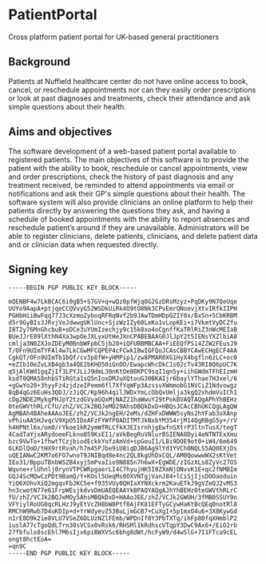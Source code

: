 # PatientPortal
Cross platform patient portal for UK-based general practitioners

## Background
Patients at Nuffield healthcare center do not have online access to book, cancel, or reschedule appointments nor can they easily order prescriptions or look at past diagnoses and treatments, check their attendance and ask simple questions about their health.

## Aims and objectives
The software development of a web-based patient portal available to registered patients. The main objectives of this software is to provide the patient with the ability to book, reschedule or cancel appointments, view and order prescriptions, check the history of past diagnosis and any treatment received, be reminded to attend appointments via email or notifications and ask their GP's simple questions about their health. The software system will also provide clinicians an online platform to help their patients directly by answering the questions they ask, and having a schedule of booked appointments with the ability to report absences and reschedule patient’s around if they are unavailable. Administrators will be able to register clinicians, delete patients, clinicians, and delete patient data and or clinician data when requested directly.

## Signing key
```
-----BEGIN PGP PUBLIC KEY BLOCK-----

mQENBF4w7LkBCAC6i0gB5+S7GV+q+wQz0pfWjqOG2GzDRsMzyz+PqDKy9N7QeUqe
UUYo9AapA+ptjqeCCQVvyG52WSDkUiRk4O9tO8Nk3CPvEmrQNoevjXtvIRfkIIPH
PGHbHiiBwFqq77J3cXzmoZyboqRFRqNvf2b9JAwTDmHDpQZIY0x/Bx5n+5CbKRBM
d5r9GyBIs3JRvjVeJdwwgUKlUnc+SjzWzIZy60LeKo1vLopKEi+i7VkmtVyDCZfu
I8T2y76MnGhcbuB+oDCe3uYUmIzechjy9c15k8xo4oCgnffKaTRlRiZ3nWcMEIaB
BUeJJrE89lXthN4Xa3wpOeJXLyxUtHeJXnCPABEBAAG0JlJpY2t5IENsYXZlbiA8
cmlja3N0ZXJoZDEyM0BnbWFpbC5jb20+iQFUBBMBCAA+FiEEQfPS14ZZW2FEusJ9
T/OFn9UImTYFAl4w7LkCGwMFCQPEP4cFCwkIBwIGFQoJCAsCBBYCAwECHgECF4AA
CgkQT/OFn9UImTb1bQf/cv3p8fW+yHMPip1/zw8PMAR0XG1HyX4bgfln6zLC+oc0
+eZIb10eZvLXB4gb3a4QE2bKHO50iGnOO/EwapcWhcDkC1s02cTv43RI8Q6pUC7K
q5jAlKWd1gqZjIf3LPYJLiJ9dmL30nKtOeB0KPC9sqI1qn5y+iihGWdmTFhEIzmH
ksdT0QMAS8nhbSTiRGta1sQ5nIoxDMJuXQtouG30BKAIjr6baylYThae7H3xel/6
+gGwYo20+3hyyFz4zjdzeIPemm6fl7XfYqWFp3AzssvXWmmobG1NVCiZ1Ndvowgz
8qB4qGz6EuHs3QDJ/zJiQC/Kp96h4qilJWDxYmLcObQxUmlja3kgQ2xhdmVuICh1
cDg2NDE2MykgPHJpY2tzdGVyaGQxMjNAZ21haWwuY29tPokBVAQTAQgAPhYhBEHz
0teGWVthRLrCfU/zhZ/VCJk2BQJeMO29AhsDBQkDxD+HBQsJCAcCBhUKCQgLAgQW
AgMBAh4BAheAAAoJEE/zhZ/VCJk2ngEH/2eMs/dZHFxDWWW5syNs2hYFab3oXAnp
vPhiuAA5HJvqcV9XpO5IDoAFzFYWfP0ADITMTJkNxbYM354rjM14QgRBgG5y+/rV
h4HPNtl6x/om0/rYkoe1kR2ymWfRLCfkXJEIsrnhjgEwfnSXtrP3ltnTusX/tegT
4CadTaYjxARydoeeFLkno059KsEI1/aVkBegRuVNlurBSIENA0Dyi4eNTNTExXmu
bzc9VwTo+1fhwtTCzjbiodEckkYofzAmVd+spGouI1/LBi9DOE9ot0+iW4/6m649
6LKDlQoD/tHX9rtRvah/h7m45PJbe9iU8iqDJB6Ag9lYd1YVCh0NQLS5AQ0EXjDs
uQEIANwC2KM7o6FO7wnoT9JNIBqd8e4nc2QL8kgUhDxCQL/AM0QowwwWX2sKtVet
IEo31/BppuTBnbWSZB4xyj5mPvaIio9N885n7h6wX+EgWDE/zIGzXLs8ZyVc27O5
Wqvne+rlUhnlj0rynVTPCWRpgaerLI4C7hyujHK5I0ZXmNjONvvK1E+qc2fNMBIm
GQJ4ScMQwCzPDt9BamQ/Y+KOsl5UeqMs0OXVNTgjVanJ84+lCiSjIjsDOOaoduin
YiQ6XOhvXiQ2mgqvFbJKC5e+f935VUy0QHIaXYNXckrm2KauETkJ9gVZeQJ2vMS3
hn3cwotN77e61FrpWEsjkdvvDmUAEQEAAYkBPAQYAQgAJhYhBEHz0teGWVthRLrC
fU/zhZ/VCJk2BQJeMOy5AhsMBQkDxD+HAAoJEE/zhZ/VCJk2GWUH/3fMB0SSUY9n
VFYiylRoUG0qcRLHzJ9yEtVcZH8bW8Ptf0AjFK81EFTyGCywHaKtBcQEq0notRl8
RMChW9Rwb7D4uKDIp+d+YrWdyevZ53BuLjmGCB7+CuXgI+5p1mxO4u6+3X8KywGd
n1rE8D9k2ie8VLU7VSeZ6DLUzNZlFEmb/WPDnIf0Y3PbTXTg/ihFp80fqXHmblP2
iuslA77cTgoQdLTrn30sVCSx0vRsk6/RHSMl1kRdhscVTqpY3DwC9Ax6+/EiO2rb
27fbfulo8scEhl7M6sIjx6piBWXVSc6bhg8dWt/hcFyW9/d4wSlG+7I1FTca9cEL
ongt8hctEoA=
=qn9C
-----END PGP PUBLIC KEY BLOCK-----
```

